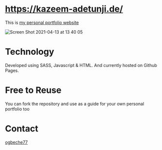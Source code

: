 # https://kazeem-adetunji.de/

This is [my personal portfolio website](https://kazeem-adetunji.de/)

![Screen Shot 2021-04-13 at 13 40 05](https://user-images.githubusercontent.com/59567201/114546795-dedf4d80-9c5d-11eb-927e-e917181db37f.png)

# Technology

Developed using SASS, Javascript & HTML. And currently hosted on Github Pages.

# Free to Reuse

You can fork the repository and use as a guide for your own personal portfolio too

# Contact

[ogbeche77](https://github.com/ogbeche77)
